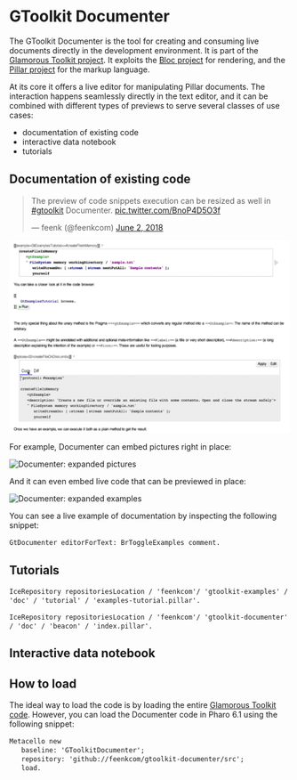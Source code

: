 # GToolkit Documenter
The GToolkit Documenter is the tool for creating and consuming live documents directly in the development environment. It is part of the [Glamorous Toolkit project](https://github.com/feenkcom/gtoolkit). It exploits the [Bloc project](https://github.com/pharo-graphics/Bloc) for rendering, and the [Pillar project](https://github.com/pillar-markup/pillar) for the markup language.

At its core it offers a live editor for manipulating Pillar documents. The interaction happens seamlessly directly in the text editor, and it can be combined with different types of previews to serve several classes of use cases:
- documentation of existing code
- interactive data notebook
- tutorials

## Documentation of existing code

<blockquote class="twitter-tweet" data-partner="tweetdeck"><p lang="en" dir="ltr">The preview of code snippets execution can be resized as well in <a href="https://twitter.com/hashtag/gtoolkit?src=hash&amp;ref_src=twsrc%5Etfw">#gtoolkit</a> Documenter. <a href="https://t.co/BnoP4D5O3f">pic.twitter.com/BnoP4D5O3f</a></p>&mdash; feenk (@feenkcom) <a href="https://twitter.com/feenkcom/status/1002851190475026432?ref_src=twsrc%5Etfw">June 2, 2018</a></blockquote>
<script async src="https://platform.twitter.com/widgets.js" charset="utf-8"></script>


![Documenter: expanded pictures](./doc/gt-documenter-epicea-diff.gif)

For example, Documenter can embed pictures right in place:

![Documenter: expanded pictures](./doc/documenter-mondrian-example-pictures.png)

And it can even embed live code that can be previewed in place:

![Documenter: expanded examples](./doc/documenter-mondrian-expanded-examples.png)


You can see a live example of documentation by inspecting the following snippet:
```
GtDocumenter editorForText: BrToggleExamples comment. 
```

## Tutorials

```
IceRepository repositoriesLocation / 'feenkcom'/ 'gtoolkit-examples' / 'doc' / 'tutorial' / 'examples-tutorial.pillar'. 
```

```
IceRepository repositoriesLocation / 'feenkcom'/ 'gtoolkit-documenter' / 'doc' / 'beacon' / 'index.pillar'. 
```

## Interactive data notebook


## How to load

The ideal way to load the code is by loading the entire [Glamorous Toolkit code](https://github.com/feenkcom/gtoolkit). However, you can load the Documenter code in Pharo 6.1 using the following snippet:

```
Metacello new
   baseline: 'GToolkitDocumenter';
   repository: 'github://feenkcom/gtoolkit-documenter/src';
   load.
```
